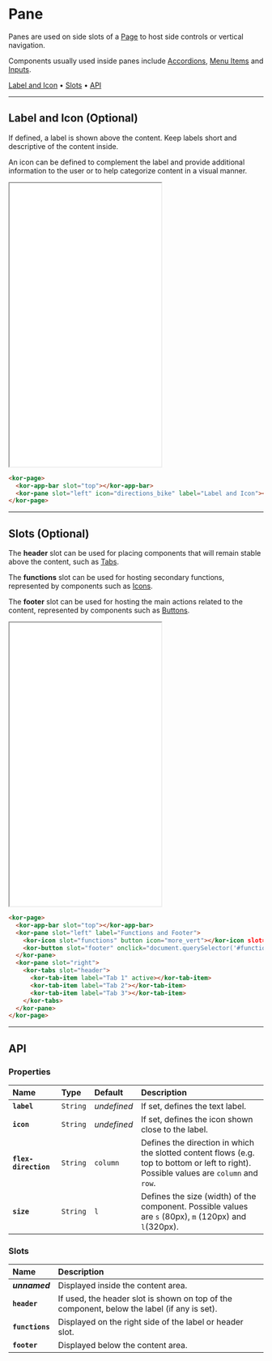 # Pane

Panes are used on side slots of a [Page](components/page) to host side controls or vertical navigation. 

Components usually used inside panes include [Accordions](components/accordion), [Menu Items](components/menu-item) and [Inputs](components/input).

[Label and Icon](components/pane#label-and-icon) • [Slots](components/pane#slots) • [API](components/pane#api)

---

## Label and Icon (Optional)

If defined, a label is shown above the content. Keep labels short and descriptive of the content inside.

An icon can be defined to complement the label and provide additional information to the user or to help categorize content in a visual manner.

<iframe src="./assets/docs/components/pane/label-and-icon.html" height="560px"></iframe>

```html
<kor-page>
  <kor-app-bar slot="top"></kor-app-bar>
  <kor-pane slot="left" icon="directions_bike" label="Label and Icon"></kor-pane>
</kor-page>
```

---

## Slots (Optional)

The **header** slot can be used for placing components that will remain stable above the content, such as [Tabs](components/tabs).

The **functions** slot can be used for hosting secondary functions, represented by components such as [Icons](components/icon).

The **footer** slot can be used for hosting the main actions related to the content, represented by components such as [Buttons](components/button).

<iframe src="./assets/docs/components/pane/slots.html" height="560px"></iframe>

```html
<kor-page>
  <kor-app-bar slot="top"></kor-app-bar>
  <kor-pane slot="left" label="Functions and Footer">
    <kor-icon slot="functions" button icon="more_vert"></kor-icon slot="functions">
    <kor-button slot="footer" onclick="document.querySelector('#functions-and-footer').visible = false"></kor-button>
  </kor-pane>
  <kor-pane slot="right">
    <kor-tabs slot="header">
      <kor-tab-item label="Tab 1" active></kor-tab-item>
      <kor-tab-item label="Tab 2"></kor-tab-item>
      <kor-tab-item label="Tab 3"></kor-tab-item>
    </kor-tabs>
  </kor-pane>
</kor-page>
```

---

## API

### Properties

| Name | Type | Default | Description |
| :-- | :-- | :-- | :-- |
| **`label`** | `String` | _undefined_ | If set, defines the text label. |
| **`icon`** | `String` | _undefined_ | If set, defines the icon shown close to the label. |
| **`flex-direction`** | `String` | `column` | Defines the direction in which the slotted content flows (e.g. top to bottom or left to right). Possible values are `column` and `row`. |
| **`size`** | `String` | `l` | Defines the size (width) of the component. Possible values are `s` (80px), `m` (120px) and `l`(320px). |

### Slots

| Name | Description |
| :-- | :-- |
| **_unnamed_** | Displayed inside the content area. |
| **`header`** | If used, the header slot is shown on top of the component, below the label (if any is set). |
| **`functions`** | Displayed on the right side of the label or header slot. |
| **`footer`** | Displayed below the content area. |